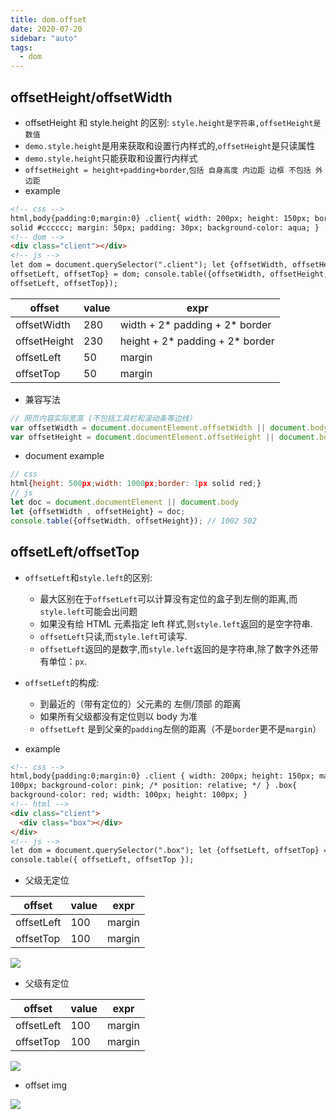 ```yaml
---
title: dom.offset
date: 2020-07-20
sidebar: "auto"
tags:
  - dom
---
```


## offsetHeight/offsetWidth

- offsetHeight 和 style.height 的区别: `style.height是字符串,offsetHeight是数值`
- `demo.style.height`是用来获取和设置行内样式的,`offsetHeight`是只读属性
- `demo.style.height`只能获取和设置行内样式
- `offsetHeight = height+padding+border`,`包括 自身高度 内边距 边框 不包括 外边距`
- example

```html
<!-- css -->
html,body{padding:0;margin:0} .client{ width: 200px; height: 150px; border: 10px
solid #cccccc; margin: 50px; padding: 30px; background-color: aqua; }
<!-- dom -->
<div class="client"></div>
<!-- js -->
let dom = document.querySelector(".client"); let {offsetWidth, offsetHeight,
offsetLeft, offsetTop} = dom; console.table({offsetWidth, offsetHeight,
offsetLeft, offsetTop});
```

| offset       | value | expr                            |
| ------------ | ----- | ------------------------------- |
| offsetWidth  | 280   | width + 2* padding + 2* border  |
| offsetHeight | 230   | height + 2* padding + 2* border |
| offsetLeft   | 50    | margin                          |
| offsetTop    | 50    | margin                          |

- 兼容写法

```js
// 网页内容实际宽高 (不包括工具栏和滚动条等边线）
var offsetWidth = document.documentElement.offsetWidth || document.body.offsetWidth;
var offsetHeight = document.documentElement.offsetHeight || document.body.offsetHeight;
```

- document example

```js
// css
html{height: 500px;width: 1000px;border: 1px solid red;}
// js
let doc = document.documentElement || document.body
let {offsetWidth , offsetHeight} = doc;
console.table({offsetWidth, offsetHeight}); // 1002 502
```

## offsetLeft/offsetTop

- `offsetLeft`和`style.left`的区别:
  - 最大区别在于`offsetLeft`可以计算没有定位的盒子到左侧的距离,而`style.left`可能会出问题
  - 如果没有给 HTML 元素指定 left 样式,则`style.left`返回的是空字符串.
  - `offsetLeft`只读,而`style.left`可读写.
  - `offsetLeft`返回的是数字,而`style.left`返回的是字符串,除了数字外还带有单位：`px`.
- `offsetLeft`的构成:

  - 到最近的（带有定位的）父元素的 左侧/顶部 的距离
  - 如果所有父级都没有定位则以 body 为准
  - `offsetLeft` 是到父亲的`padding`左侧的距离（不是`border`更不是`margin`）

- example

```html
<!-- css -->
html,body{padding:0;margin:0} .client { width: 200px; height: 150px; margin:
100px; background-color: pink; /* position: relative; */ } .box{
background-color: red; width: 100px; height: 100px; }
<!-- html -->
<div class="client">
  <div class="box"></div>
</div>
<!-- js -->
let dom = document.querySelector(".box"); let {offsetLeft, offsetTop} = dom;
console.table({ offsetLeft, offsetTop });
```

- 父级无定位

| offset     | value | expr   |
| ---------- | ----- | ------ |
| offsetLeft | 100   | margin |
| offsetTop  | 100   | margin |

![](https://gitee.com/cxyz/imgbed/raw/img/img/dom-offsetLeft.png)

- 父级有定位

| offset     | value | expr   |
| ---------- | ----- | ------ |
| offsetLeft | 100   | margin |
| offsetTop  | 100   | margin |

![](https://gitee.com/cxyz/imgbed/raw/img/img/dom-offsetleft2.png)

- offset img

![](https://gitee.com/cxyz/imgbed/raw/img/img/dom-offset.png)

